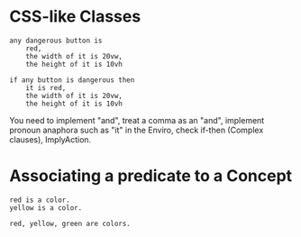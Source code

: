 # CSS-like Classes

```
any dangerous button is
	red,
	the width of it is 20vw,
	the height of it is 10vh
```

```
if any button is dangerous then
	it is red,
	the width of it is 20vw,
	the height of it is 10vh
```

You need to implement "and", treat a comma as an "and", implement pronoun anaphora such as "it" in the Enviro, check if-then (Complex clauses), ImplyAction.

# Associating a predicate to a Concept

```
red is a color.
yellow is a color.

red, yellow, green are colors.
```
